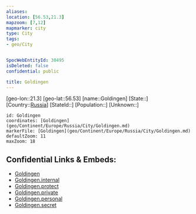 ```yaml
---
aliases: 
location: [56.53,21.3]
mapzoom: [7,12] 
mapmarker: city 
type: City
tags:
- geo/City


SpocWebEntityId: 30495
isDeleted: false
confidential: public

title: Goldingen
---
```

[geo-lon::21.3]
[geo-lat::56.53]
[name::Goldingen]
[State::]
[Country::[Russia](geo/Continent/Europe/Russia.md)]
[StateId::]
[Population::]
[Unknown::]


```leaflet
id: Goldingen
coordinates: [Goldingen](geo/Continent/Europe/Russia/City/Goldingen.md)
markerFile: [Goldingen](geo/Continent/Europe/Russia/City/Goldingen.md)
defaultZoom: 11 
maxZoom: 18
```


## Confidential Links & Embeds: 
- [Goldingen](../../../../../../_public/geo/Continent/Europe/Russia/City/Goldingen.md) 
- [Goldingen.internal](../../../../../../_internal/geo/Continent/Europe/Russia/City/Goldingen.internal.md) 
- [Goldingen.protect](../../../../../../_protect/geo/Continent/Europe/Russia/City/Goldingen.protect.md) 
- [Goldingen.private](../../../../../../_private/geo/Continent/Europe/Russia/City/Goldingen.private.md) 
- [Goldingen.personal](../../../../../../_personal/geo/Continent/Europe/Russia/City/Goldingen.personal.md) 
- [Goldingen.secret](../../../../../../_secret/geo/Continent/Europe/Russia/City/Goldingen.secret.md) 
